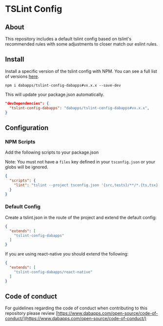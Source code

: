 # TSLint Config

## About

This repository includes a default tslint config based on tslint's recommended rules with some adjustments to closer match our eslint rules.

## Install

Install a specific version of the tslint config with NPM. You can see a full list of versions [here](https://github.com/dabapps/tslint-config-dabapps/releases).

```shell
npm i dabapps/tslint-config-dabapps#vx.x.x --save-dev
```

This will update your package.json automatically.

```json
"devDependencies": {
  "tslint-config-dabapps": "dabapps/tslint-config-dabapps#vx.x.x",
}
```

## Configuration

### NPM Scripts

Add the following scripts to your package.json

Note: You must not have a `files` key defined in your `tsconfig.json` or your globs will be ignored.

```json
{
  "scripts": {
    "lint": "tslint --project tsconfig.json '{src,tests}/**/*.{ts,tsx}'"
  }
}
```

### Default Config

Create a tslint.json in the route of the project and extend the default config:

```json
{
  "extends": [
    "tslint-config-dabapps"
  ]
}
```

If you are using react-native you should extend the following:

```json
{
  "extends": [
    "tslint-config-dabapps/react-native"
  ]
}
```

## Code of conduct

For guidelines regarding the code of conduct when contributing to this repository please review [https://www.dabapps.com/open-source/code-of-conduct/](https://www.dabapps.com/open-source/code-of-conduct/)
